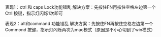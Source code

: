 表现1：ctrl 和 caps Lock功能错乱
解决方案：先按住FN再按住空格左边第一个 Ctrl 按键，指示灯闪烁1次即可

表现2：alt和command 功能错乱
解决方案：先按住FN再按住空格左边第一个 Commond 按键，指示灯闪烁两次为mac模式（原因是不小心切到了win模式）
